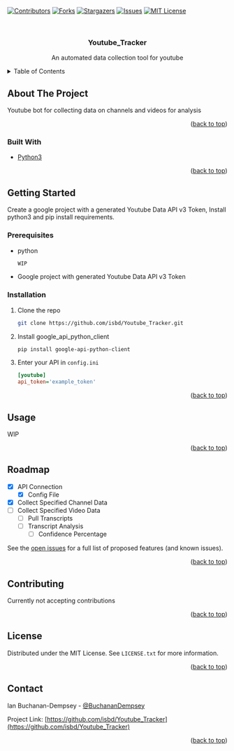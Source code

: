 <div id="top"></div>

<!-- PROJECT SHIELDS -->
<!--
*** I'm using markdown "reference style" links for readability.
*** Reference links are enclosed in brackets [ ] instead of parentheses ( ).
*** See the bottom of this document for the declaration of the reference variables
*** for contributors-url, forks-url, etc. This is an optional, concise syntax you may use.
*** https://www.markdownguide.org/basic-syntax/#reference-style-links
-->
[![Contributors][contributors-shield]][contributors-url]
[![Forks][forks-shield]][forks-url]
[![Stargazers][stars-shield]][stars-url]
[![Issues][issues-shield]][issues-url]
[![MIT License][license-shield]][license-url]



<!-- PROJECT LOGO -->
<br />
<div align="center">
  <a href="https://github.com/isbd/Youtube_Tracker">
    <!--<img src="images/logo.png" alt="Logo" width="80" height="80">-->
  </a>

<h3 align="center">Youtube_Tracker</h3>

  <p align="center">
    An automated data collection tool for youtube
    <br />
    <!--
    <a href="https://github.com/isbd/Youtube_Tracker"><strong>Explore the docs »</strong></a>
    <br />
    <br />
    <a href="https://github.com/isbd/Youtube_Tracker">View Demo</a>
    ·
    <a href="https://github.com/isbd/Youtube_Tracker/issues">Report Bug</a>
    ·
    <a href="https://github.com/isbd/Youtube_Tracker/issues">Request Feature</a>-->
  </p>
</div>



<!-- TABLE OF CONTENTS -->
<details>
  <summary>Table of Contents</summary>
  <ol>
    <li>
      <a href="#about-the-project">About The Project</a>
      <ul>
        <li><a href="#built-with">Built With</a></li>
      </ul>
    </li>
    <li>
      <a href="#getting-started">Getting Started</a>
      <ul>
        <li><a href="#prerequisites">Prerequisites</a></li>
        <li><a href="#installation">Installation</a></li>
      </ul>
    </li>
    <li><a href="#usage">Usage</a></li>
    <li><a href="#roadmap">Roadmap</a></li>
    <li><a href="#contributing">Contributing</a></li>
    <li><a href="#license">License</a></li>
    <li><a href="#contact">Contact</a></li>
    <!--<li><a href="#acknowledgments">Acknowledgments</a></li>-->
  </ol>
</details>



<!-- ABOUT THE PROJECT -->
## About The Project

Youtube bot for collecting data on channels and videos for analysis
<!--[![Product Name Screen Shot][product-screenshot]](https://example.com)-->



<p align="right">(<a href="#top">back to top</a>)</p>



### Built With

* [Python3](https://www.python.org/)

<p align="right">(<a href="#top">back to top</a>)</p>



<!-- GETTING STARTED -->
## Getting Started

Create a google project with a generated Youtube Data API v3 Token, Install python3 and pip install requirements.

### Prerequisites

* python
  ```sh
  WIP
  ```
* Google project with generated Youtube Data API v3 Token

### Installation

1. Clone the repo
   ```sh
   git clone https://github.com/isbd/Youtube_Tracker.git
   ```
2. Install google_api_python_client
   ```sh
   pip install google-api-python-client
   ```
3. Enter your API in `config.ini`
   ```ini
   [youtube]
   api_token='example_token'
   ```

<p align="right">(<a href="#top">back to top</a>)</p>



<!-- USAGE EXAMPLES -->
## Usage

WIP

<!--_For more examples, please refer to the [Documentation](https://example.com)_-->

<p align="right">(<a href="#top">back to top</a>)</p>



<!-- ROADMAP -->
## Roadmap

- [X] API Connection
    - [X] Config File
- [X] Collect Specified Channel Data
- [ ] Collect Specified Video Data
    - [ ] Pull Transcripts
    - [ ] Transcript Analysis
      - [ ] Confidence Percentage

See the [open issues](https://github.com/isbd/Youtube_Tracker/issues) for a full list of proposed features (and known issues).

<p align="right">(<a href="#top">back to top</a>)</p>



<!-- CONTRIBUTING -->
## Contributing

Currently not accepting contributions
<!--
Contributions are what make the open source community such an amazing place to learn, inspire, and create. Any contributions you make are **greatly appreciated**.

If you have a suggestion that would make this better, please fork the repo and create a pull request. You can also simply open an issue with the tag "enhancement".
Don't forget to give the project a star! Thanks again!

1. Fork the Project
2. Create your Feature Branch (`git checkout -b feature/AmazingFeature`)
3. Commit your Changes (`git commit -m 'Add some AmazingFeature'`)
4. Push to the Branch (`git push origin feature/AmazingFeature`)
5. Open a Pull Request-->

<p align="right">(<a href="#top">back to top</a>)</p>



<!-- LICENSE -->
## License

Distributed under the MIT License. See `LICENSE.txt` for more information.

<p align="right">(<a href="#top">back to top</a>)</p>



<!-- CONTACT -->
## Contact

Ian Buchanan-Dempsey - [@BuchananDempsey](https://twitter.com/BuchananDempsey)

Project Link: [https://github.com/isbd/Youtube_Tracker](https://github.com/isbd/Youtube_Tracker)

<p align="right">(<a href="#top">back to top</a>)</p>



<!-- ACKNOWLEDGMENTS -->
<!--
## Acknowledgments
* []()
* []()
* []()

<p align="right">(<a href="#top">back to top</a>)</p>-->



<!-- MARKDOWN LINKS & IMAGES -->
<!-- https://www.markdownguide.org/basic-syntax/#reference-style-links -->
[contributors-shield]: https://img.shields.io/github/contributors/isbd/Youtube_Tracker.svg?style=for-the-badge
[contributors-url]: https://github.com/isbd/Youtube_Tracker/graphs/contributors
[forks-shield]: https://img.shields.io/github/forks/isbd/Youtube_Tracker.svg?style=for-the-badge
[forks-url]: https://github.com/isbd/Youtube_Tracker/network/members
[stars-shield]: https://img.shields.io/github/stars/isbd/Youtube_Tracker.svg?style=for-the-badge
[stars-url]: https://github.com/isbd/Youtube_Tracker/stargazers
[issues-shield]: https://img.shields.io/github/issues/isbd/Youtube_Tracker.svg?style=for-the-badge
[issues-url]: https://github.com/isbd/Youtube_Tracker/issues
[license-shield]: https://img.shields.io/github/license/isbd/Youtube_Tracker.svg?style=for-the-badge
[license-url]: https://github.com/isbd/Youtube_Tracker/blob/master/LICENSE.txt
[product-screenshot]: images/screenshot.png
